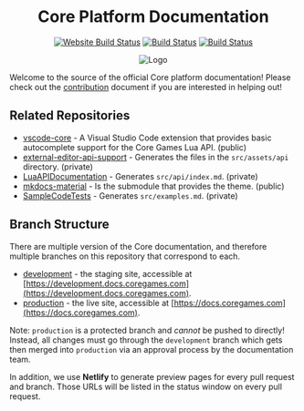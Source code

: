 <div align="center">

# Core Platform Documentation

[![Website Build Status](https://api.netlify.com/api/v1/badges/c0780d7f-a678-49fd-b50e-ffe26f95147f/deploy-status)](https://app.netlify.com/sites/manticore-docs/deploys) [![Build Status](https://github.com/ManticoreGamesInc/platform-documentation/workflows/Build%20&%20Deploy%20(Development)/badge.svg)](https://github.com/ManticoreGamesInc/platform-documentation/actions?query=workflow%3A%22Build+%26+Deploy+%28Development%29%22) [![Build Status](https://github.com/ManticoreGamesInc/platform-documentation/workflows/Build%20&%20Deploy%20(Production)/badge.svg)](https://github.com/ManticoreGamesInc/platform-documentation/actions?query=workflow%3A%22Build+%26+Deploy+%28Production%29%22)

![Logo](https://i.imgur.com/qGXJGGE.jpeg)
</div>

Welcome to the source of the official Core platform documentation! Please check out the [contribution](CONTRIBUTING.md) document if you are interested in
helping out!

## Related Repositories

- [vscode-core](https://github.com/ManticoreGamesInc/vscode-core) - A Visual Studio Code extension that provides basic autocomplete support for the Core Games Lua API. (public)
- [external-editor-api-support](https://github.com/ManticoreGamesInc/external-editor-api-support) - Generates the files in the `src/assets/api` directory. (private)
- [LuaAPIDocumentation](https://github.com/ManticoreGamesInc/LuaAPIDocumentation) - Generates `src/api/index.md`. (private)
- [mkdocs-material](https://github.com/ManticoreGamesInc/mkdocs-material) - Is the submodule that provides the theme. (public)
- [SampleCodeTests](https://github.com/ManticoreGamesInc/SampleCodeTests) - Generates `src/examples.md`. (private)

## Branch Structure

There are multiple version of the Core documentation, and therefore multiple branches on this repository that correspond to each.

- [development](https://development.docs.coregames.com) - the staging site, accessible at [https://development.docs.coregames.com](https://development.docs.coregames.com).
- [production](https://docs.coregames.com) - the live site, accessible at [https://docs.coregames.com](https://docs.coregames.com).

Note: `production` is a protected branch and _cannot_ be pushed to directly! Instead, all changes must go through the `development` branch which gets then merged into `production` via an approval process by the documentation team.

In addition, we use **Netlify** to generate preview pages for every pull request and branch. Those URLs will be listed in the status window on every pull request.
